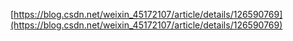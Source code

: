 [https://blog.csdn.net/weixin_45172107/article/details/126590769](https://blog.csdn.net/weixin_45172107/article/details/126590769)